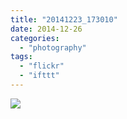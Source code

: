 ```yaml
---
title: "20141223_173010"
date: 2014-12-26
categories: 
  - "photography"
tags: 
  - "flickr"
  - "ifttt"
---
```


![](https://farm8.staticflickr.com/7475/16088459346_8acac141ef_b.jpg)
